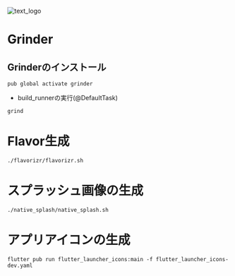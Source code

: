 ![text_logo](https://user-images.githubusercontent.com/35668159/130312182-c8c7ebc3-f06b-47d4-8424-37e17e1dcba2.png)

# Grinder
## Grinderのインストール
```shell
pub global activate grinder
```

+ build_runnerの実行(@DefaultTask)
```shell
grind
```

# Flavor生成
```shell
./flavorizr/flavorizr.sh
```

# スプラッシュ画像の生成
```shell
./native_splash/native_splash.sh
```

# アプリアイコンの生成
```shell
flutter pub run flutter_launcher_icons:main -f flutter_launcher_icons-dev.yaml
```

